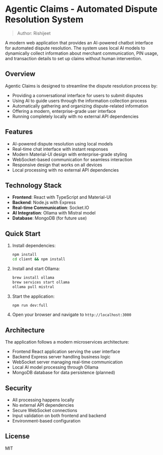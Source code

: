 # Agentic Claims - Automated Dispute Resolution System

> Author: Rishijeet

A modern web application that provides an AI-powered chatbot interface for automated dispute resolution. The system uses local AI models to dynamically collect information about merchant communication, PIN usage, and transaction details to set up claims without human intervention.

## Overview

Agentic Claims is designed to streamline the dispute resolution process by:
- Providing a conversational interface for users to submit disputes
- Using AI to guide users through the information collection process
- Automatically gathering and organizing dispute-related information
- Offering a modern, enterprise-grade user interface
- Running completely locally with no external API dependencies

## Features

- AI-powered dispute resolution using local models
- Real-time chat interface with instant responses
- Modern Material-UI design with enterprise-grade styling
- WebSocket-based communication for seamless interaction
- Responsive design that works on all devices
- Local processing with no external API dependencies

## Technology Stack

- **Frontend**: React with TypeScript and Material-UI
- **Backend**: Node.js with Express
- **Real-time Communication**: Socket.IO
- **AI Integration**: Ollama with Mistral model
- **Database**: MongoDB (for future use)

## Quick Start

1. Install dependencies:
   ```bash
   npm install
   cd client && npm install
   ```

2. Install and start Ollama:
   ```bash
   brew install ollama
   brew services start ollama
   ollama pull mistral
   ```

3. Start the application:
   ```bash
   npm run dev:full
   ```

4. Open your browser and navigate to `http://localhost:3000`

## Architecture

The application follows a modern microservices architecture:
- Frontend React application serving the user interface
- Backend Express server handling business logic
- WebSocket server managing real-time communication
- Local AI model processing through Ollama
- MongoDB database for data persistence (planned)

## Security

- All processing happens locally
- No external API dependencies
- Secure WebSocket connections
- Input validation on both frontend and backend
- Environment-based configuration

## License

MIT 